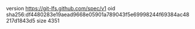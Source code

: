 version https://git-lfs.github.com/spec/v1
oid sha256:df4480283e19aead9668e05901a789043f5e69998244f69384ac48217d1843d5
size 4351
